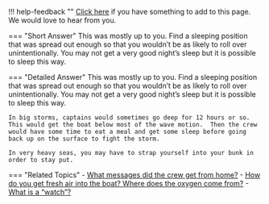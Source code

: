 !!! help-feedback ""
    [Click here](https://other.example.com/feedback) if you have something to add to this page. We would love to hear from you.

=== "Short Answer"
    This was mostly up to you. Find a sleeping position that was spread out enough so that you wouldn’t be as likely to roll over unintentionally. You may not get a very good night’s sleep but it is possible to sleep this way.

=== "Detailed Answer"
    This was mostly up to you.  Find a sleeping position that was spread out enough so that you wouldn’t be as likely to roll over unintentionally.  You may not get a very good night’s sleep but it is possible to sleep this way.
    
    In big storms, captains would sometimes go deep for 12 hours or so.  This would get the boat below most of the wave motion.  Then the crew would have some time to eat a meal and get some sleep before going back up on the surface to fight the storm.
    
    In very heavy seas, you may have to strap yourself into your bunk in order to stay put.

=== "Related Topics"
    - [What messages did the crew get from home?](./what-messages-did-the-crew-get-from-home.md)
    - [How do you get fresh air into the boat?  Where does the oxygen come from?](./how-do-you-get-fresh-air-into-the-boat-where-does-the-oxygen-come-from.md)
    - [What is a “watch”?](./what-is-a-watch.md)

